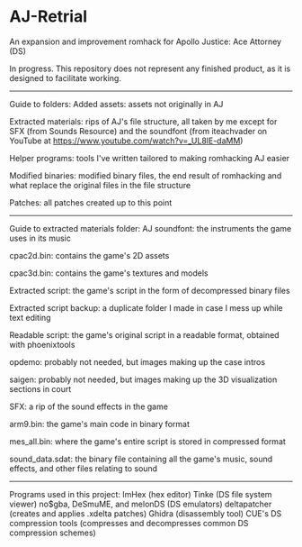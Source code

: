 # AJ-Retrial
An expansion and improvement romhack for Apollo Justice: Ace Attorney (DS)

In progress. This repository does not represent any finished product, as it is designed to facilitate working.

-------------------------------------------------------------------------------
Guide to folders:
Added assets: assets not originally in AJ

Extracted materials: rips of AJ's file structure, all taken by me except for SFX (from Sounds Resource) and the soundfont (from iteachvader on YouTube at https://www.youtube.com/watch?v=_UL8lE-daMM)

Helper programs: tools I've written tailored to making romhacking AJ easier

Modified binaries: modified binary files, the end result of romhacking and what replace the original files in the file structure

Patches: all patches created up to this point

-------------------------------------------------------------------------------
Guide to extracted materials folder:
AJ soundfont: the instruments the game uses in its music

cpac2d.bin: contains the game's 2D assets

cpac3d.bin: contains the game's textures and models

Extracted script: the game's script in the form of decompressed binary files

Extracted script backup: a duplicate folder I made in case I mess up while text editing

Readable script: the game's original script in a readable format, obtained with phoenixtools

opdemo: probably not needed, but images making up the case intros

saigen: probably not needed, but images making up the 3D visualization sections in court

SFX: a rip of the sound effects in the game

arm9.bin: the game's main code in binary format

mes_all.bin: where the game's entire script is stored in compressed format

sound_data.sdat: the binary file containing all the game's music, sound effects, and other files relating to sound

-------------------------------------------------------------------------------
Programs used in this project:
ImHex (hex editor)
Tinke (DS file system viewer)
no$gba, DeSmuME, and melonDS (DS emulators)
deltapatcher (creates and applies .xdelta patches)
Ghidra (disassembly tool)
CUE's DS compression tools (compresses and decompresses common DS compression schemes)
